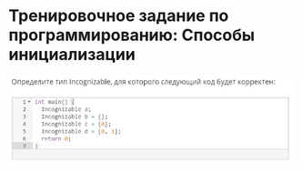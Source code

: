 # Тренировочное задание по программированию: Способы инициализации
![image](./../../assets/117.jpg)
